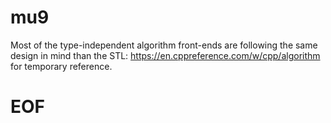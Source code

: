# mu9

Most of the type-independent algorithm front-ends are following the same design
in mind than the STL: https://en.cppreference.com/w/cpp/algorithm for temporary
reference.

# EOF